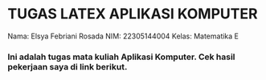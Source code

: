 # TUGAS LATEX APLIKASI KOMPUTER
Nama: Elsya Febriani Rosada
NIM: 22305144004
Kelas: Matematika E
### Ini adalah tugas mata kuliah Aplikasi Komputer. Cek hasil pekerjaan saya di link berikut. 
